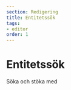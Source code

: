 ```yaml
---
section: Redigering
title: Entitetssök
tags:
- editor
order: 1
---
```


# Entitetssök

Söka och stöka med

